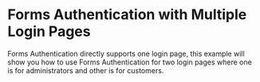# Forms Authentication with Multiple Login Pages
Forms Authentication directly supports one login page, this example will show you how to use Forms Authentication for two login pages where one is for administrators and other is for customers.
